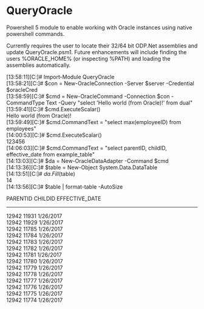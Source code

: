 # QueryOracle
Powershell 5 module to enable working with Oracle instances using native powershell commands.

Currently requires the user to locate their 32/64 bit ODP.Net assemblies and update QueryOracle.psm1.  Future enhancements will include finding the users %ORACLE_HOME% (or inspecting %PATH) and loading the assemblies automatically.


[13:58:11][C:\]# Import-Module QueryOracle    
[13:58:21][C:\]# $con = New-OracleConnection -Server $server -Credential $oracleCred  
[13:58:59][C:\]# $cmd = New-OracleCommand -Connection $con -CommandType Text -Query "select 'Hello world (from Oracle)!' from dual"  
[13:59:41][C:\]# $cmd.ExecuteScalar()  
Hello world (from Oracle)!  
[13:59:49][C:\]# $cmd.CommandText = "select max(employeeID) from employees"  
[14:00:53][C:\]# $cmd.ExecuteScalar()  
123456  
[14:06:03][C:\]# $cmd.CommandText = "select parentID, childID, effective_date from example_table"  
[14:13:03][C:\]# $da = New-OracleDataAdapter -Command $cmd  
[14:13:36][C:\]# $table = New-Object System.Data.DataTable  
[14:13:51][C:\]# $da.Fill($table)  
14  
[14:13:56][C:\]# $table | format-table -AutoSize  

PARENTID CHILDID EFFECTIVE_DATE  
-------- ------- -------------------  
12942    11931   1/26/2017  
12942    11929   1/26/2017  
12942    11785   1/26/2017  
12942    11784   1/26/2017  
12942    11783   1/26/2017  
12942    11782   1/26/2017  
12942    11781   1/26/2017  
12942    11780   1/26/2017  
12942    11779   1/26/2017  
12942    11778   1/26/2017  
12942    11777   1/26/2017  
12942    11776   1/26/2017  
12942    11775   1/26/2017  
12942    11774   1/26/2017  
